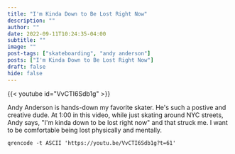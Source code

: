 ```yaml
---
title: "I'm Kinda Down to Be Lost Right Now"
description: ""
author: ""
date: 2022-09-11T10:24:35-04:00
subtitle: ""
image: ""
post-tags: ["skateboarding", "andy anderson"]
posts: ["I'm Kinda Down to Be Lost Right Now"]
draft: false
hide: false
---
```


{{< youtube id="VvCTI6Sdb1g" >}}

Andy Anderson is hands-down my favorite skater. He's such a postive and creative
dude. At 1:00 in this video, while just skating around NYC streets, Andy says,
"I'm kinda down to be lost right now" and that struck me. I want to be comfortable
being lost physically and mentally.

`qrencode -t ASCII 'https://youtu.be/VvCTI6Sdb1g?t=61'`
